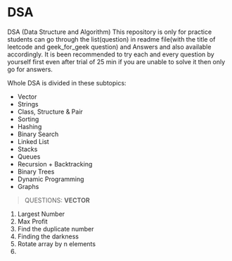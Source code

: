 # DSA
DSA (Data Structure and Algorithm) This repository is only for practice students can go through the list(question) in readme file(with the title of leetcode and geek_for_geek question) and Answers and also available accordingly. It is been recommended to try each and every question by yourself first even after trial of 25 min if you are unable to solve it then only go for answers.

Whole DSA is divided in these subtopics:
- Vector
- Strings
- Class, Structure & Pair
- Sorting
- Hashing
- Binary Search
- Linked List
- Stacks
- Queues
- Recursion + Backtracking
- Binary Trees
- Dynamic Programming
- Graphs


> QUESTIONS:
**VECTOR**
1. Largest Number
2. Max Profit
3. Find the duplicate number
4. Finding the darkness
5. Rotate array by n elements
6. 
